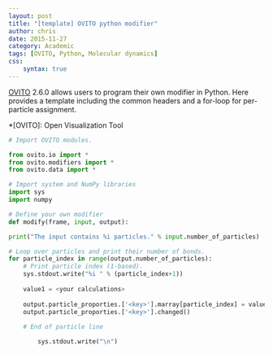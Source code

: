 ```yaml
---
layout: post
title: "[template] OVITO python modifier"
author: chris
date: 2015-11-27
category: Academic
tags: [OVITO, Python, Molecular dynamics]
css:
    syntax: true
---
```


[OVITO](https://www.ovito.org/) 2.6.0 allows users to program their own modifier in Python. Here provides a template including the common headers and a for-loop for per-particle assignment.

*[OVITO]: Open Visualization Tool

<!--more-->

```python
# Import OVITO modules.

from ovito.io import *
from ovito.modifiers import *
from ovito.data import *

# Import system and NumPy libraries
import sys
import numpy

# Define your own modifier
def modify(frame, input, output):

print("The input contains %i particles." % input.number_of_particles)

# Loop over particles and print their number of bonds.
for particle_index in range(output.number_of_particles):
    # Print particle index (1-based).
    sys.stdout.write("%i " % (particle_index+1))
    
    value1 = <your calculations>
    
    output.particle_proporties.['<key>'].marray[particle_index] = value1
    output.particle_proporties.['<key>'].changed()
    
    # End of particle line

        sys.stdout.write("\n")
```